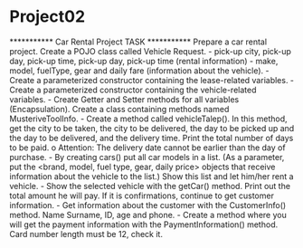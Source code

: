 # Project02
*********** Car Rental Project TASK ***********
         Prepare a car rental project. Create a POJO class called Vehicle Request.
          - pick-up city, pick-up day, pick-up time, pick-up day, pick-up time (rental information)
          - make, model, fuelType, gear and daily fare (information about the vehicle).
         - Create a parameterized constructor containing the lease-related variables.
         - Create a parameterized constructor containing the vehicle-related variables.
         - Create Getter and Setter methods for all variables (Encapsulation).
         Create a class containing methods named MusteriveToolInfo.
         - Create a method called vehicleTalep(). In this method, get the city to be taken, the city to be delivered, the day to be picked up and the day to be delivered, and the delivery time. Print the total number of days to be paid.
         o Attention: The delivery date cannot be earlier than the day of purchase.
         - By creating cars() put all car models in a list. (As a parameter, put the <brand, model, fuel type, gear, daily price> objects that receive information about the vehicle to the list.) Show this list and let him/her rent a vehicle.
         - Show the selected vehicle with the getCar() method. Print out the total amount he will pay. If it is confirmations, continue to get customer information.
         - Get information about the customer with the CustomerInfo() method. Name Surname, ID, age and phone.
         - Create a method where you will get the payment information with the PaymentInformation() method. Card number length must be 12, check it.
